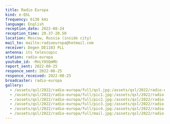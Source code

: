 ```yaml
---
title: Radio Europa
kind: e-QSL
frequency: 6130 kHz
language: English
reception_date: 2022-08-24
reception_time: 20.37-20.50
location: Moscow, Russia (inside city)
mail_to: mailto:radioeuropa@hotmail.com
receiver: Degen DE1103 PLL
antenna: its telescopic
station: radio-europa
youtube_id: -MnLY0SQmMU
report_sent: 2022-08-25
responce_sent: 2022-08-25
responce_received: 2022-08-25
broadcaster: radio-europa
gallery:
  - /assets/qsl/2022/radio-europa/full/qsl.jpg:/assets/qsl/2022/radio-europa/small/qsl.jpg
  - /assets/qsl/2022/radio-europa/full/pic1.jpg:/assets/qsl/2022/radio-europa/small/pic1.jpg
  - /assets/qsl/2022/radio-europa/full/pic2.jpg:/assets/qsl/2022/radio-europa/small/pic2.jpg
  - /assets/qsl/2022/radio-europa/full/pic3.jpg:/assets/qsl/2022/radio-europa/small/pic3.jpg
  - /assets/qsl/2022/radio-europa/full/pic4.jpg:/assets/qsl/2022/radio-europa/small/pic4.jpg
  - /assets/qsl/2022/radio-europa/full/mail.jpg:/assets/qsl/2022/radio-europa/small/mail.jpg
---
```

